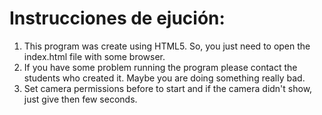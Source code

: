 # Instrucciones de ejución:

1. This program was create using HTML5. So, you just need to open the index.html file with some browser.
2. If you have some problem running the program please contact the students who created it. Maybe you are doing something really bad.
3. Set camera permissions before to start and if the camera didn't show, just give then few seconds.